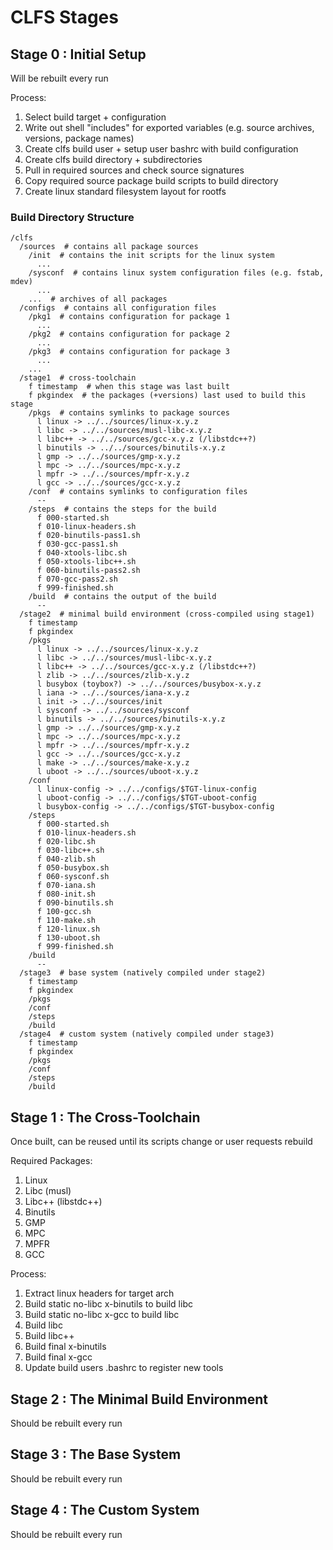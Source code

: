# CLFS Stages

## Stage 0 : Initial Setup
Will be rebuilt every run

Process:
1. Select build target + configuration
2. Write out shell "includes" for exported variables (e.g. source archives, 
   versions, package names)
3. Create clfs build user + setup user bashrc with build configuration
4. Create clfs build directory + subdirectories
5. Pull in required sources and check source signatures
6. Copy required source package build scripts to build directory
6. Create linux standard filesystem layout for rootfs

### Build Directory Structure
```text
/clfs
  /sources  # contains all package sources
    /init  # contains the init scripts for the linux system
      ...
    /sysconf  # contains linux system configuration files (e.g. fstab, mdev)
      ...
    ...  # archives of all packages
  /configs  # contains all configuration files
    /pkg1  # contains configuration for package 1
      ...
    /pkg2  # contains configuration for package 2
      ...
    /pkg3  # contains configuration for package 3
      ...
    ...
  /stage1  # cross-toolchain
    f timestamp  # when this stage was last built
    f pkgindex  # the packages (+versions) last used to build this stage
    /pkgs  # contains symlinks to package sources
      l linux -> ../../sources/linux-x.y.z
      l libc -> ../../sources/musl-libc-x.y.z
      l libc++ -> ../../sources/gcc-x.y.z (/libstdc++?)
      l binutils -> ../../sources/binutils-x.y.z
      l gmp -> ../../sources/gmp-x.y.z
      l mpc -> ../../sources/mpc-x.y.z
      l mpfr -> ../../sources/mpfr-x.y.z
      l gcc -> ../../sources/gcc-x.y.z
    /conf  # contains symlinks to configuration files
      --
    /steps  # contains the steps for the build
      f 000-started.sh
      f 010-linux-headers.sh
      f 020-binutils-pass1.sh
      f 030-gcc-pass1.sh
      f 040-xtools-libc.sh
      f 050-xtools-libc++.sh
      f 060-binutils-pass2.sh
      f 070-gcc-pass2.sh
      f 999-finished.sh
    /build  # contains the output of the build
      --
  /stage2  # minimal build environment (cross-compiled using stage1)
    f timestamp
    f pkgindex
    /pkgs
      l linux -> ../../sources/linux-x.y.z
      l libc -> ../../sources/musl-libc-x.y.z
      l libc++ -> ../../sources/gcc-x.y.z (/libstdc++?)
      l zlib -> ../../sources/zlib-x.y.z
      l busybox (toybox?) -> ../../sources/busybox-x.y.z
      l iana -> ../../sources/iana-x.y.z
      l init -> ../../sources/init
      l sysconf -> ../../sources/sysconf
      l binutils -> ../../sources/binutils-x.y.z
      l gmp -> ../../sources/gmp-x.y.z
      l mpc -> ../../sources/mpc-x.y.z
      l mpfr -> ../../sources/mpfr-x.y.z
      l gcc -> ../../sources/gcc-x.y.z
      l make -> ../../sources/make-x.y.z
      l uboot -> ../../sources/uboot-x.y.z
    /conf
      l linux-config -> ../../configs/$TGT-linux-config
      l uboot-config -> ../../configs/$TGT-uboot-config
      l busybox-config -> ../../configs/$TGT-busybox-config
    /steps
      f 000-started.sh
      f 010-linux-headers.sh
      f 020-libc.sh
      f 030-libc++.sh
      f 040-zlib.sh
      f 050-busybox.sh
      f 060-sysconf.sh
      f 070-iana.sh
      f 080-init.sh
      f 090-binutils.sh
      f 100-gcc.sh
      f 110-make.sh
      f 120-linux.sh
      f 130-uboot.sh
      f 999-finished.sh
    /build
      --
  /stage3  # base system (natively compiled under stage2)
    f timestamp
    f pkgindex
    /pkgs
    /conf
    /steps
    /build
  /stage4  # custom system (natively compiled under stage3)
    f timestamp
    f pkgindex
    /pkgs
    /conf
    /steps
    /build
```

## Stage 1 : The Cross-Toolchain
Once built, can be reused until its scripts change or user requests rebuild

Required Packages:
1. Linux
2. Libc (musl)
3. Libc++ (libstdc++)
4. Binutils
5. GMP
6. MPC
7. MPFR
8. GCC

Process:
1. Extract linux headers for target arch
2. Build static no-libc x-binutils to build libc
3. Build static no-libc x-gcc to build libc
4. Build libc
5. Build libc++
6. Build final x-binutils
7. Build final x-gcc
8. Update build users .bashrc to register new tools

## Stage 2 : The Minimal Build Environment
Should be rebuilt every run

## Stage 3 : The Base System
Should be rebuilt every run

## Stage 4 : The Custom System
Should be rebuilt every run


